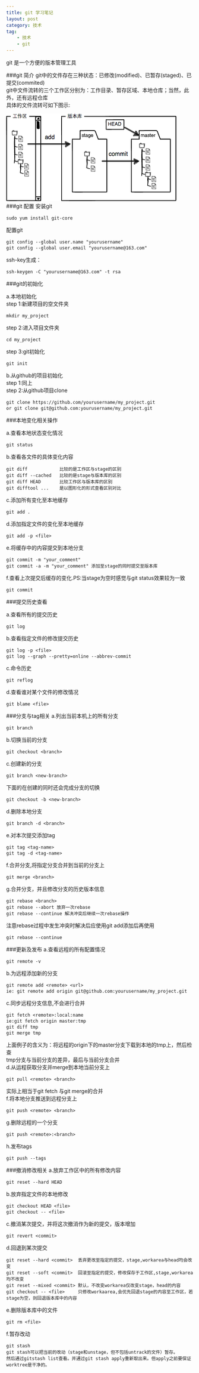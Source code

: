 ```yaml
---
title: git 学习笔记
layout: post
category: 技术
tag:
    - 技术
    - git
---
```


git 是一个方便的版本管理工具

###git 简介
git中的文件存在三种状态：已修改(modified)、已暂存(staged)、已提交(commited)  
git中文件流转的三个工作区分别为：工作目录、暂存区域、本地仓库；当然，此外，还有远程仓库  
具体的文件流转可如下图示:

[![git](/media/files/tech/git.png)]()
###git 配置
安装git

    sudo yum install git-core

配置git

    git config --global user.name "yourusername"
    git config --global user.email "yourusername@163.com"

ssh-key生成：

    ssh-keygen -C "yourusername@163.com" -t rsa


###git的初始化

a.本地初始化  
step 1:新建项目的空文件夹  

    mkdir my_project

step 2:进入项目文件夹  

    cd my_project

step 3:git初始化

    git init

b.从github的项目初始化  
step 1:同上  
step 2:从github项目clone  

    git clone https://github.com/yourusername/my_project.git
    or git clone git@github.com:yourusername/my_project.git


###本地变化相关操作

a.查看本地状态变化情况  

    git status

b.查看各文件的具体变化内容  

    git diff            比较的是工作区与stage的区别
    git diff --cached   比较的是stage与版本库的区别
    git diff HEAD       比较工作区与版本库的区别
    git difftool ...    是以图形化的形式查看区别对比

c.添加所有变化至本地缓存  

    git add .

d.添加指定文件的变化至本地缓存  

    git add -p <file>

e.将缓存中的内容提交到本地分支  

    git commit -m "your_comment"
    git commit -a -m "your_comment" 添加至stage的同时提交至版本库

f.查看上次提交后缓存的变化.PS:当stage为空时感觉与git status效果较为一致

    git commit

###提交历史查看

a.查看所有的提交历史

    git log

b.查看指定文件的修改提交历史

    git log -p <file>
    git log --graph --pretty=online --abbrev-commit

c.命令历史

    git reflog

d.查看谁对某个文件的修改情况
    
    git blame <file>

###分支与tag相关
a.列出当前本机上的所有分支

    git branch

b.切换当前的分支

    git checkout <branch>

c.创建新的分支

    git branch <new-branch>

下面的在创建的同时还会完成分支的切换

    git checkout -b <new-branch>

d.删除本地分支

    git branch -d <branch>

e.对本次提交添加tag

    git tag <tag-name>
	git tag -d <tag-name>

f.合并分支,将指定分支合并到当前的分支上

	git merge <branch>

g.合并分支，并且修改分支的历史版本信息

	git rebase <branch>
	git rebase --abort 放弃一次rebase
	git rebase --continue 解决冲突后继续一次rebase操作

注意rebase过程中发生冲突时解决后应使用git add添加后再使用

	git rebase --continue

###更新及发布
a.查看远程的所有配置情况

	git remote -v

b.为远程添加新的分支

	git remote add <remote> <url>
    ie: git remote add origin git@github.com:yourusername/my_project.git

c.同步远程分支信息,不会进行合并

	git fetch <remote>:local:name
    ie:git fetch origin master:tmp
	git diff tmp
	git merge tmp

上面例子的含义为：将远程的origin下的master分支下载到本地的tmp上，然后检查  
tmp分支与当前分支的差异，最后与当前分支合并  
d.从运程获取分支并merge到本地当前分支上

	git pull <remote> <branch>

实际上相当于git fetch 与git merge的合并  
f.将本地分支推送到远程分支上

	git push <remote> <branch>

g.删除远程的一个分支

	git push <remote>:<branch>

h.发布tags

	git push --tags

###撤消修改相关
a.放弃工作区中的所有修改内容

	git reset --hard HEAD

b.放弃指定文件的本地修改

	git checkout HEAD <file>
	git checkout -- <file>

c.撤消某次提交，并将这次撤消作为新的提交，版本增加

	git revert <commit>

d.回退到某次提交

	git reset --hard <commit>  丢弃更改至指定的提交，stage,workarea与head均会改变
	git reset --soft <commit>  回滚至指定的提交，修改保存于工作区,stage,workarea均不改变
	git reset --mixed <commit> 默认，不改变workarea仅改变stage，head的内容
	git checkout -- <file>     只修改workaarea,会优先回退stage的内容至工作区，若stage为空，则回退版本库中的内容 

e.删除版本库中的文件

	git rm <file>

f.暂存改动

	git stash    
	git stash可以把当前的改动（stage和unstage，但不包括untrack的文件）暂存。
    然后通过gitstash list查看。并通过git stash apply重新取出来。但apply之前要保证worktree是干净的。


